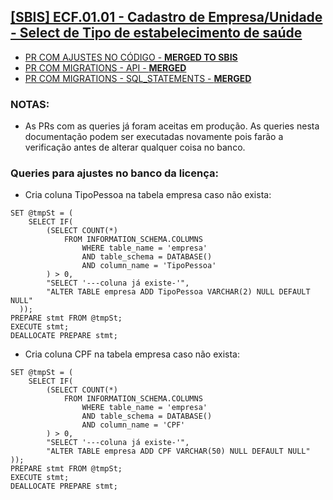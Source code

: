 ## [[SBIS] ECF.01.01 - Cadastro de Empresa/Unidade - Select de Tipo de estabelecimento de saúde](https://feegow.atlassian.net/browse/PRO-73)

- [PR COM AJUSTES NO CÓDIGO - **MERGED TO SBIS**](https://github.com/feegow/feegowclinic-v7/pull/2855)
- [PR COM MIGRATIONS - API - **MERGED**](https://github.com/feegow/feegow-api/pull/2920)
- [PR COM MIGRATIONS - SQL_STATEMENTS - **MERGED**](https://github.com/feegow/sql_statements/pull/135)

### NOTAS:

- As PRs com as queries já foram aceitas em produção. As queries nesta documentação podem ser executadas novamente pois
  farão a verificação antes de alterar qualquer coisa no banco.

### Queries para ajustes no banco da licença:

- Cria coluna TipoPessoa na tabela empresa caso não exista:

```
SET @tmpSt = ( 
    SELECT IF( 
        (SELECT COUNT(*) 
            FROM INFORMATION_SCHEMA.COLUMNS 
                WHERE table_name = 'empresa' 
                AND table_schema = DATABASE() 
                AND column_name = 'TipoPessoa' 
        ) > 0,
        "SELECT '---coluna já existe-'",
        "ALTER TABLE empresa ADD TipoPessoa VARCHAR(2) NULL DEFAULT NULL"
  ));
PREPARE stmt FROM @tmpSt;
EXECUTE stmt;
DEALLOCATE PREPARE stmt;
```

- Cria coluna CPF na tabela empresa caso não exista:

```
SET @tmpSt = (
    SELECT IF(
        (SELECT COUNT(*) 
            FROM INFORMATION_SCHEMA.COLUMNS 
                WHERE table_name = 'empresa' 
                AND table_schema = DATABASE() 
                AND column_name = 'CPF' 
        ) > 0,
        "SELECT '---coluna já existe-'", 
        "ALTER TABLE empresa ADD CPF VARCHAR(50) NULL DEFAULT NULL"
));
PREPARE stmt FROM @tmpSt;
EXECUTE stmt;
DEALLOCATE PREPARE stmt;
```